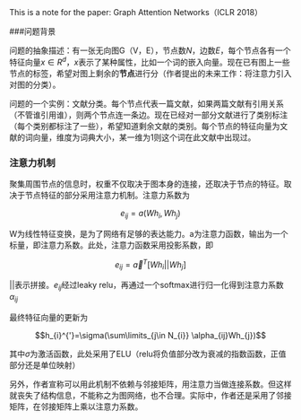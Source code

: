 This is a note for the paper: Graph Attention Networks（ICLR 2018）



###问题背景

问题的抽象描述：有一张无向图G（V，E），节点数$N$，边数$E$，每个节点各有一个特征向量$x \in R^{d}$，$x$表示了某种属性，比如一个词的嵌入向量。现在已有图上一些节点的标签，希望对图上剩余的**节点**进行分（作者提出的未来工作：将注意力引入对图的分类）。   

问题的一个实例：文献分类。每个节点代表一篇文献，如果两篇文献有引用关系（不管谁引用谁），则两个节点连一条边。现在已经对一部分文献进行了类别标注（每个类别都标注了一些），希望知道剩余文献的类别。每个节点的特征向量为文献的词向量，维度为词典大小，某一维为1则这个词在此文献中出现过。



### 注意力机制

聚集周围节点的信息时，权重不仅取决于图本身的连接，还取决于节点的特征。取决于节点特征的部分采用注意力机制。注意力系数为

$$e_{ij}=a(Wh_{i},Wh_{j})$$

W为线性特征变换，是为了网络有足够的表达能力。a为注意力函数，输出为一个标量，即注意力系数。此处，注意力函数采用投影系数，即

$$e_{ij}=\vec a ^{T} [Wh_{i} ||Wh_{j}]$$

||表示拼接。$e_{ij}$经过leaky relu，再通过一个softmax进行归一化得到注意力系数$\alpha_{ij}$

最终特征向量的更新为

$$h_{i}^{'}=\sigma(\sum\limits_{j\in N_{i}} \alpha_{ij}Wh_{j})$$

其中$\sigma$为激活函数，此处采用了ELU（relu将负值部分改为衰减的指数函数，正值部分还是单位映射）  

另外，作者宣称可以用此机制不依赖与邻接矩阵，用注意力当做连接系数。但这样就丧失了结构信息，不能称之为图网络，也不合理。实际中，作者还是采用了邻接矩阵，在邻接矩阵上乘以注意力系数。   









